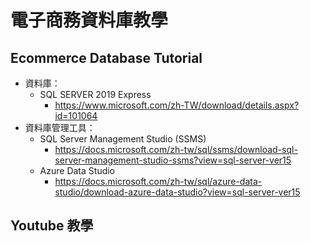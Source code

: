 # 電子商務資料庫教學
## Ecommerce Database Tutorial

* 資料庫： 
  * SQL SERVER 2019 Express
    * https://www.microsoft.com/zh-TW/download/details.aspx?id=101064
* 資料庫管理工具： 
  * SQL Server Management Studio (SSMS) 
    * https://docs.microsoft.com/zh-tw/sql/ssms/download-sql-server-management-studio-ssms?view=sql-server-ver15 
  * Azure Data Studio
    * https://docs.microsoft.com/zh-tw/sql/azure-data-studio/download-azure-data-studio?view=sql-server-ver15

## Youtube 教學

